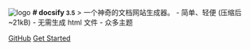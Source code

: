 ![logo](_media/icon.svg) **# docsify <small>3.5</small>** > 一个神奇的文档网站生成器。 - 简单、轻便 (压缩后 ~21kB) - 无需生成 html 文件 - 众多主题

 [GitHub](https://github.com/docsifyjs/docsify/) [Get Started](Python/basics)

